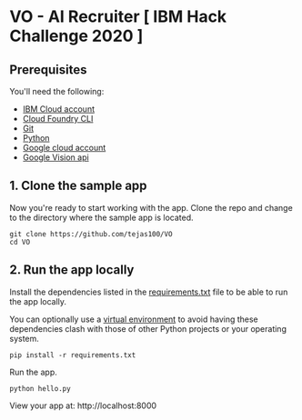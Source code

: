 # VO - AI Recruiter [ IBM Hack Challenge 2020 ]


## Prerequisites

You'll need the following:
* [IBM Cloud account](https://console.ng.bluemix.net/registration/)
* [Cloud Foundry CLI](https://github.com/cloudfoundry/cli#downloads)
* [Git](https://git-scm.com/downloads)
* [Python](https://www.python.org/downloads/)
* [Google cloud account](https://cloud.google.com/)
* [Google Vision api](https://cloud.google.com/)


## 1. Clone the sample app

Now you're ready to start working with the app. Clone the repo and change to the directory where the sample app is located.
  ```
git clone https://github.com/tejas100/VO
cd VO
  ```


## 2. Run the app locally

Install the dependencies listed in the [requirements.txt](https://pip.readthedocs.io/en/stable/user_guide/#requirements-files) file to be able to run the app locally.

You can optionally use a [virtual environment](https://packaging.python.org/installing/#creating-and-using-virtual-environments) to avoid having these dependencies clash with those of other Python projects or your operating system.
  ```
pip install -r requirements.txt
  ```

Run the app.
  ```
python hello.py
  ```

 View your app at: http://localhost:8000
